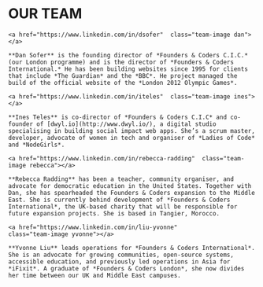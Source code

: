 # OUR TEAM

<div class="about-management">

	<a href="https://www.linkedin.com/in/dsofer"  class="team-image dan"></a>

	**Dan Sofer** is the founding director of *Founders & Coders C.I.C.* (our London programme) and is the director of *Founders & Coders International.* He has been building websites since 1995 for clients that include *The Guardian* and the *BBC*. He project managed the build of the official website of the *London 2012 Olympic Games*.

	<a href="https://www.linkedin.com/in/iteles"  class="team-image ines"></a>

	**Ines Teles** is co-director of *Founders & Coders C.I.C* and co-founder of [dwyl.io](http://www.dwyl.io/), a digital studio specialising in building social impact web apps. She’s a scrum master, developer, advocate of women in tech and organiser of *Ladies of Code* and *NodeGirls*.

	<a href="https://www.linkedin.com/in/rebecca-radding"  class="team-image rebecca"></a>

	**Rebecca Radding** has been a teacher, community organiser, and advocate for democratic education in the United States. Together with Dan, she has spearheaded the Founders & Coders expansion to the Middle East. She is currently behind development of *Founders & Coders International*, the UK-based charity that will be responsible for future expansion projects. She is based in Tangier, Morocco.

	<a href="https://www.linkedin.com/in/liu-yvonne"  
	class="team-image yvonne"></a>

	**Yvonne Liu** leads operations for *Founders & Coders International*. She is an advocate for growing communities, open-source systems, accessible education, and previously led operations in Asia for *iFixit*. A graduate of *Founders & Coders London*, she now divides her time between our UK and Middle East campuses.

</div>

